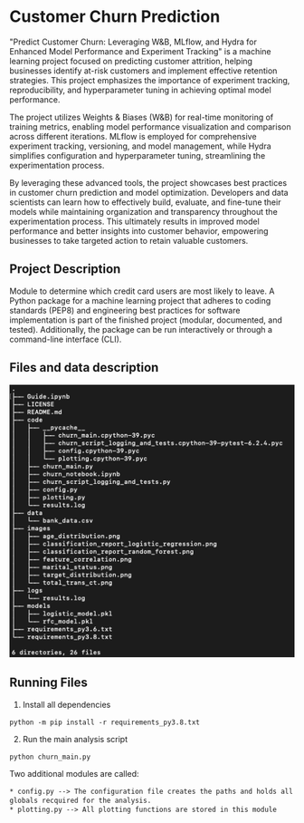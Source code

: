 # Customer Churn Prediction
"Predict Customer Churn: Leveraging W&B, MLflow, and Hydra for Enhanced Model Performance and Experiment Tracking" is a machine learning project focused on predicting customer attrition, helping businesses identify at-risk customers and implement effective retention strategies. This project emphasizes the importance of experiment tracking, reproducibility, and hyperparameter tuning in achieving optimal model performance.

The project utilizes Weights & Biases (W&B) for real-time monitoring of training metrics, enabling model performance visualization and comparison across different iterations. MLflow is employed for comprehensive experiment tracking, versioning, and model management, while Hydra simplifies configuration and hyperparameter tuning, streamlining the experimentation process.

By leveraging these advanced tools, the project showcases best practices in customer churn prediction and model optimization. Developers and data scientists can learn how to effectively build, evaluate, and fine-tune their models while maintaining organization and transparency throughout the experimentation process. This ultimately results in improved model performance and better insights into customer behavior, empowering businesses to take targeted action to retain valuable customers.

## Project Description
Module to determine which credit card users are most likely to leave. A Python package for a machine learning project that adheres to coding standards (PEP8) and engineering best practices for software implementation is part of the finished project (modular, documented, and tested). Additionally, the package can be run interactively or through a command-line interface (CLI).

## Files and data description
<p align="center">
  <img src="/images/dir_tree.png" width="550" title="Project structure">
</p>

## Running Files
  1. Install all dependencies
  ```
  python -m pip install -r requirements_py3.8.txt
  ```
  2. Run the main analysis script
  ```
  python churn_main.py
  ```
  Two additional modules are called:
    
    * config.py --> The configuration file creates the paths and holds all globals recquired for the analysis. 
    * plotting.py --> All plotting functions are stored in this module



